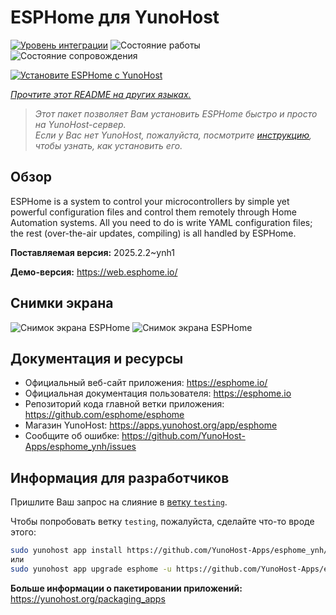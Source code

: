 <!--
Важно: этот README был автоматически сгенерирован <https://github.com/YunoHost/apps/tree/master/tools/readme_generator>
Он НЕ ДОЛЖЕН редактироваться вручную.
-->

# ESPHome для YunoHost

[![Уровень интеграции](https://apps.yunohost.org/badge/integration/esphome)](https://ci-apps.yunohost.org/ci/apps/esphome/)
![Состояние работы](https://apps.yunohost.org/badge/state/esphome)
![Состояние сопровождения](https://apps.yunohost.org/badge/maintained/esphome)

[![Установите ESPHome с YunoHost](https://install-app.yunohost.org/install-with-yunohost.svg)](https://install-app.yunohost.org/?app=esphome)

*[Прочтите этот README на других языках.](./ALL_README.md)*

> *Этот пакет позволяет Вам установить ESPHome быстро и просто на YunoHost-сервер.*  
> *Если у Вас нет YunoHost, пожалуйста, посмотрите [инструкцию](https://yunohost.org/install), чтобы узнать, как установить его.*

## Обзор

ESPHome is a system to control your microcontrollers by simple yet powerful configuration files and control them remotely through Home Automation systems. All you need to do is write YAML configuration files; the rest (over-the-air updates, compiling) is all handled by ESPHome.


**Поставляемая версия:** 2025.2.2~ynh1

**Демо-версия:** <https://web.esphome.io/>

## Снимки экрана

![Снимок экрана ESPHome](./doc/screenshots/hero.png)
![Снимок экрана ESPHome](./doc/screenshots/screenshot.png)

## Документация и ресурсы

- Официальный веб-сайт приложения: <https://esphome.io/>
- Официальная документация пользователя: <https://esphome.io>
- Репозиторий кода главной ветки приложения: <https://github.com/esphome/esphome>
- Магазин YunoHost: <https://apps.yunohost.org/app/esphome>
- Сообщите об ошибке: <https://github.com/YunoHost-Apps/esphome_ynh/issues>

## Информация для разработчиков

Пришлите Ваш запрос на слияние в [ветку `testing`](https://github.com/YunoHost-Apps/esphome_ynh/tree/testing).

Чтобы попробовать ветку `testing`, пожалуйста, сделайте что-то вроде этого:

```bash
sudo yunohost app install https://github.com/YunoHost-Apps/esphome_ynh/tree/testing --debug
или
sudo yunohost app upgrade esphome -u https://github.com/YunoHost-Apps/esphome_ynh/tree/testing --debug
```

**Больше информации о пакетировании приложений:** <https://yunohost.org/packaging_apps>

